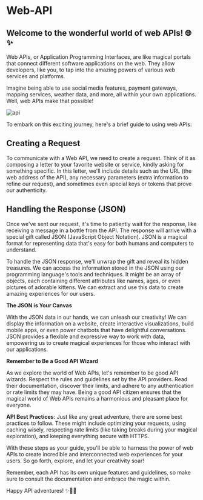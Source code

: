 # Web-API

## Welcome to the wonderful world of web APIs! 🌐✨

Web APIs, or Application Programming Interfaces, are like magical portals that connect different software applications on the web. They allow developers, like you, to tap into the amazing powers of various web services and platforms.

Imagine being able to use social media features, payment gateways, mapping services, weather data, and more, all within your own applications. Well, web APIs make that possible!

![api](https://www.grapecity.com/componentone/docs/webapi/online-webapicore/images/webapi_core.png)

To embark on this exciting journey, here's a brief guide to using web APIs:

## Creating a Request

To communicate with a Web API, we need to create a request. Think of it as composing a letter to your favorite website or service, kindly asking for something specific. In this letter, we'll include details such as the URL (the web address of the API), any necessary parameters (extra information to refine our request), and sometimes even special keys or tokens that prove our authenticity.

## Handling the Response (JSON)

Once we've sent our request, it's time to patiently wait for the response, like receiving a message in a bottle from the API. The response will arrive with a special gift called JSON (JavaScript Object Notation). JSON is a magical format for representing data that's easy for both humans and computers to understand.

To handle the JSON response, we'll unwrap the gift and reveal its hidden treasures. We can access the information stored in the JSON using our programming language's tools and techniques. It might be an array of objects, each containing different attributes like names, ages, or even pictures of adorable kittens. We can extract and use this data to create amazing experiences for our users.

**The JSON is Your Canvas**

With the JSON data in our hands, we can unleash our creativity! We can display the information on a website, create interactive visualizations, build mobile apps, or even power chatbots that have delightful conversations. JSON provides a flexible and expressive way to work with data, empowering us to create magical experiences for those who interact with our applications.

**Remember to Be a Good API Wizard**

As we explore the world of Web APIs, let's remember to be good API wizards. Respect the rules and guidelines set by the API providers. Read their documentation, discover their limits, and adhere to any authentication or rate limits they may have. Being a good API citizen ensures that the magical world of Web APIs remains a harmonious and pleasant place for everyone.

**API Best Practices**: Just like any great adventure, there are some best practices to follow. These might include optimizing your requests, using caching wisely, respecting rate limits (like taking breaks during your magical exploration), and keeping everything secure with HTTPS.

With these steps as your guide, you'll be able to harness the power of web APIs to create incredible and interconnected web experiences for your users. So go forth, explore, and let your creativity soar!

Remember, each API has its own unique features and guidelines, so make sure to consult the documentation and embrace the magic within.

Happy API adventures! ✨🚀🌈

